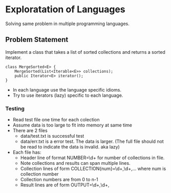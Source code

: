 # Exploratation of Languages

  Solving same problem in multiple programming languages.

## Problem Statement
  Implement a class that takes a list of sorted collections and returns a sorted iterator.

```
class MergeSorted<E> {
    MergeSorted(List<Iterable<E>> collections);
    public Iterator<E> iterator();
}
```

* In each language use the language specific idioms.
* Try to use iterators  (lazy) specific to each language.

### Testing
* Read test file one time for each colection
* Assume data is too large to fit into memory at same time
* There are 2 files 
   * data/test.txt is successful test 
   * data/err.txt is a error test. The data is larger. (The full file should not be read to indicate the data is invalid. aka lazy)
* Each file has:
   * Header line of format NUMBER=\d+ for number of collections in file.
   * Note collections and results can span multiple lines.
   * Collection lines of form COLLECTION{num}=\d+,\d+,... where num is collection number
   * Collection numbers are from 0 to n-1
   * Result lines are of form OUTPUT=\d+,\d+,


